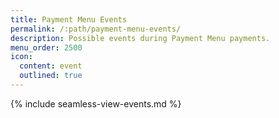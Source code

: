 ```yaml
---
title: Payment Menu Events
permalink: /:path/payment-menu-events/
description: Possible events during Payment Menu payments.
menu_order: 2500
icon:
  content: event
  outlined: true
---
```


{% include seamless-view-events.md %}
